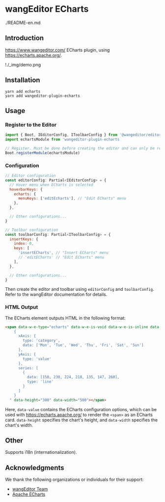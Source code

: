 # wangEditor ECharts

./README-en.md

## Introduction

<https://www.wangeditor.com/> ECharts plugin, using <https://echarts.apache.org/>.

!./_img/demo.png

## Installation

```shell
yarn add echarts
yarn add wangeditor-plugin-echarts
```

## Usage

### Register to the Editor

```js
import { Boot, IEditorConfig, IToolbarConfig } from '@wangeditor/editor'
import echartsModule from 'wangeditor-plugin-echarts

// Register. Must be done before creating the editor and can only be registered once.
Boot.registerModule(echartsModule)
```

### Configuration

```js
// Editor configuration
const editorConfig: Partial<IEditorConfig> = {
  // Hover menu when ECharts is selected
  hoverbarKeys: {
    echarts: {
      menuKeys: ['editEcharts'], // "Edit ECharts" menu
    },
  },

  // Other configurations...
}

// Toolbar configuration
const toolbarConfig: Partial<IToolbarConfig> = {
  insertKeys: {
    index: 0,
    keys: [
      'insertECharts', // "Insert ECharts" menu
      // 'editECharts' // "Edit ECharts" menu
    ],
  },

  // Other configurations...
}
```

Then create the editor and toolbar using `editorConfig` and `toolbarConfig`. Refer to the wangEditor documentation for details.

### HTML Output

The ECharts element outputs HTML in the following format:

```html
<span data-w-e-type="echarts" data-w-e-is-void data-w-e-is-inline data-value="
    {
      xAxis: {
        type: 'category',
        data: ['Mon', 'Tue', 'Wed', 'Thu', 'Fri', 'Sat', 'Sun']
      },
      yAxis: {
        type: 'value'
      },
      series: [
        {
          data: [150, 230, 224, 218, 135, 147, 260],
          type: 'line'
        }
      ]
    }
  " data-height="300" data-width="500"></span>
```

Here, `data-value` contains the ECharts configuration options, which can be used with <https://echarts.apache.org/> to render the `<span>` as an ECharts card. `data-height` specifies the chart's height, and `data-width` specifies the chart's width.

## Other

Supports i18n (internationalization).

## Acknowledgments

We thank the following organizations or individuals for their support:

- [wangEditor Team](https://github.com/wangeditor-team)
- [Apache ECharts](https://github.com/apache/echarts)
